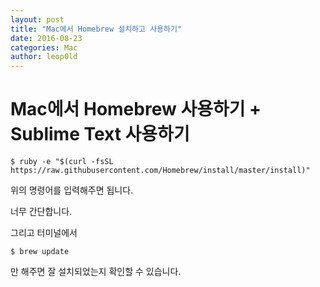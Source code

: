 ```yaml
---
layout: post
title: "Mac에서 Homebrew 설치하고 사용하기"
date: 2016-08-23
categories: Mac
author: leop0ld
---
```


# Mac에서 Homebrew 사용하기 + Sublime Text 사용하기

```shell
$ ruby -e "$(curl -fsSL https://raw.githubusercontent.com/Homebrew/install/master/install)"
```
위의 명령어를 입력해주면 됩니다.

너무 간단합니다.

그리고 터미널에서

```shell
$ brew update
```

만 해주면 잘 설치되었는지 확인할 수 있습니다.
